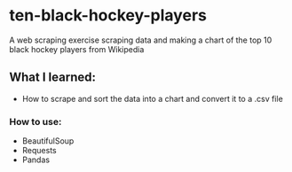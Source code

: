# ten-black-hockey-players
A web scraping exercise scraping data and making a chart of the top 10 black hockey players from Wikipedia

## What I learned:
* How to scrape and sort the data into a chart and convert it to a .csv file
### How to use:
* BeautifulSoup
* Requests
* Pandas
